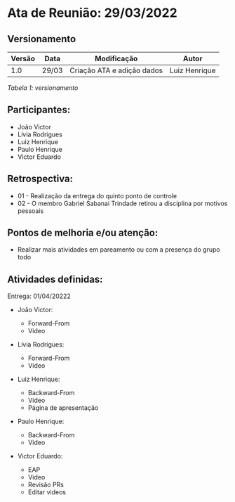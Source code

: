 # Ata de Reunião: 29/03/2022

## Versionamento

| Versão | Data | Modificação | Autor |
|-|-|:-:|:-:|
| 1.0 | 29/03 | Criação ATA e adição dados | Luiz Henrique |

*Tabela 1: versionamento*


## Participantes: 
- João Victor
- Lívia Rodrigues
- Luiz Henrique
- Paulo Henrique
- Victor Eduardo

## Retrospectiva:
- 01 - Realização da entrega do quinto ponto de controle
- 02 - O membro Gabriel Sabanai Trindade retirou a disciplina por motivos pessoais

## Pontos de melhoria e/ou atenção:
- Realizar mais atividades em pareamento ou com a presença do grupo todo

## Atividades definidas:

Entrega: 01/04/20222

- João Victor:
    - Forward-From
    - Video

- Lívia Rodrigues:
    - Forward-From
    - Video

- Luiz Henrique:
    - Backward-From
    - Video
    - Página de apresentação

- Paulo Henrique:
    - Backward-From
    - Video

- Victor Eduardo:
    - EAP
    - Video
    - Revisão PRs
    - Editar videos
